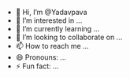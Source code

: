 - 👋 Hi, I’m @Yadavpava
- 👀 I’m interested in ...
- 🌱 I’m currently learning ...
- 💞️ I’m looking to collaborate on ...
- 📫 How to reach me ...
- 😄 Pronouns: ...
- ⚡ Fun fact: ...

<!---
Yadavpava/Yadavpava is a ✨ special ✨ repository because its `README.md` (this file) appears on your GitHub profile.
You can click the Preview link to take a look at your changes.
--->
